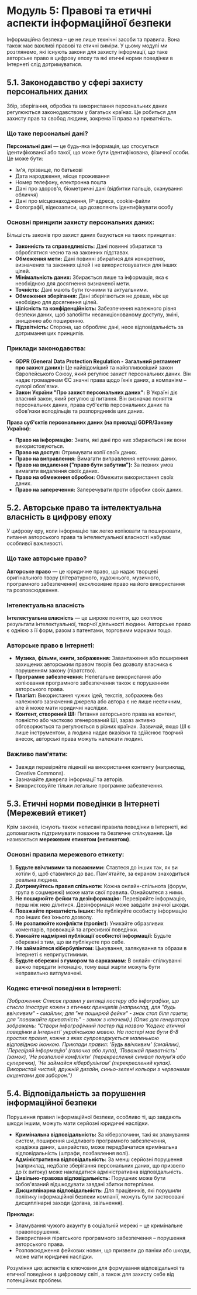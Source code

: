 # Модуль 5: Правові та етичні аспекти інформаційної безпеки

Інформаційна безпека – це не лише технічні засоби та правила. Вона також має важливі правові та етичні виміри. У цьому модулі ми розглянемо, які існують закони для захисту інформації, що таке авторське право в цифрову епоху та які етичні норми поведінки в Інтернеті слід дотримуватися.

## 5.1. Законодавство у сфері захисту персональних даних

Збір, зберігання, обробка та використання персональних даних регулюються законодавством у багатьох країнах. Це робиться для захисту прав та свобод людини, зокрема її права на приватність.

### Що таке персональні дані?

**Персональні дані** — це будь-яка інформація, що стосується ідентифікованої або такої, що може бути ідентифікована, фізичної особи. Це може бути:
* Ім'я, прізвище, по батькові
* Дата народження, місце проживання
* Номер телефону, електронна пошта
* Дані про здоров'я, біометричні дані (відбитки пальців, сканування обличчя)
* Дані про місцезнаходження, IP-адреса, cookie-файли
* Фотографії, відеозаписи, що дозволяють ідентифікувати особу

### Основні принципи захисту персональних даних:

Більшість законів про захист даних базуються на таких принципах:
* **Законність та справедливість:** Дані повинні збиратися та оброблятися чесно та на законних підставах.
* **Обмеження мети:** Дані повинні збиратися для конкретних, визначених та законних цілей і не використовуватися для інших цілей.
* **Мінімальність даних:** Збирається лише та інформація, яка є необхідною для досягнення визначеної мети.
* **Точність:** Дані мають бути точними та актуальними.
* **Обмеження зберігання:** Дані зберігаються не довше, ніж це необхідно для досягнення цілей.
* **Цілісність та конфіденційність:** Забезпечення належного рівня безпеки даних, щоб запобігти несанкціонованому доступу, зміні, знищенню або поширенню.
* **Підзвітність:** Сторона, що обробляє дані, несе відповідальність за дотримання цих принципів.

### Приклади законодавства:

* **GDPR (General Data Protection Regulation - Загальний регламент про захист даних):** Це найвідоміший та найвпливовіший закон Європейського Союзу, який регулює захист персональних даних. Він надає громадянам ЄС значні права щодо їхніх даних, а компаніям – суворі обов'язки.
* **Закон України "Про захист персональних даних":** В Україні діє власний закон, який регулює ці питання. Він визначає поняття персональних даних, права суб'єктів персональних даних та обов'язки володільців та розпорядників цих даних.

**Права суб'єктів персональних даних (на прикладі GDPR/Закону України):**
* **Право на інформацію:** Знати, які дані про них збираються і як вони використовуються.
* **Право на доступ:** Отримувати копії своїх даних.
* **Право на виправлення:** Вимагати виправлення неточних даних.
* **Право на видалення ("право бути забутим"):** За певних умов вимагати видалення своїх даних.
* **Право на обмеження обробки:** Обмежити використання своїх даних.
* **Право на заперечення:** Заперечувати проти обробки своїх даних.

## 5.2. Авторське право та інтелектуальна власність в цифрову епоху

У цифрову еру, коли інформацію так легко копіювати та поширювати, питання авторського права та інтелектуальної власності набуває особливої важливості.

### Що таке авторське право?

**Авторське право** — це юридичне право, що надає творцеві оригінального твору (літературного, художнього, музичного, програмного забезпечення) ексклюзивне право на його використання та розповсюдження.

### Інтелектуальна власність

**Інтелектуальна власність** — це широке поняття, що охоплює результати інтелектуальної, творчої діяльності людини. Авторське право є однією з її форм, разом з патентами, торговими марками тощо.

### Авторське право в Інтернеті:

* **Музика, фільми, книги, зображення:** Завантаження або поширення захищених авторським правом творів без дозволу власника є порушенням закону (піратство).
* **Програмне забезпечення:** Нелегальне використання або копіювання програмного забезпечення також є порушенням авторського права.
* **Плагіат:** Використання чужих ідей, текстів, зображень без належного зазначення джерела або автора є не лише неетичним, але й може мати юридичні наслідки.
* **Контент, створений ШІ:** Питання авторського права на контент, повністю або частково згенерований ШІ, зараз активно обговорюється та регулюється в різних країнах. Зазвичай, якщо ШІ є лише інструментом, а людина надає вказівки та здійснює творчий внесок, авторські права можуть належати людині.

### Важливо пам'ятати:

* Завжди перевіряйте ліцензії на використання контенту (наприклад, Creative Commons).
* Зазначайте джерела інформації та авторів.
* Використовуйте тільки легальне програмне забезпечення.

## 5.3. Етичні норми поведінки в Інтернеті (Мережевий етикет)

Крім законів, існують також неписані правила поведінки в Інтернеті, які допомагають підтримувати поважне та безпечне спілкування. Це називається **мережевим етикетом (нетикетом)**.

### Основні правила мережевого етикету:

1.  **Будьте ввічливими та поважними:** Ставтеся до інших так, як ви хотіли б, щоб ставилися до вас. Пам'ятайте, за екраном знаходиться реальна людина.
2.  **Дотримуйтесь правил спільноти:** Кожна онлайн-спільнота (форум, група в соцмережі) може мати свої правила. Ознайомтеся з ними.
3.  **Не поширюйте фейки та дезінформацію:** Перевіряйте інформацію, перш ніж нею ділитися. Дезінформація може завдати значної шкоди.
4.  **Поважайте приватність інших:** Не публікуйте особисту інформацію про інших без їхнього дозволу.
5.  **Не розпалюйте конфлікти (тролінг):** Уникайте образливих коментарів, провокацій та агресивної поведінки.
6.  **Уникайте надмірної публікації особистої інформації:** Будьте обережні з тим, що ви публікуєте про себе.
7.  **Не займайтеся кібербулінгом:** Цькування, залякування та образи в Інтернеті є неприпустимими.
8.  **Будьте обережні з гумором та сарказмом:** В онлайн-спілкуванні важко передати інтонацію, тому ваші жарти можуть бути неправильно витлумачені.

### Кодекс етичної поведінки в Інтернеті:

*(Зображення: Список правил у вигляді постеру або інфографіки, що стисло ілюструє кожен з етичних принципів (наприклад, для "будь ввічливим" - смайлик; для "не поширюй фейки" - знак стоп біля газети; для "поважайте приватність" - замок з ключем).)*
*(Опис для генератора зображень: "Створи інфографічний постер під назвою 'Кодекс етичної поведінки в Інтернеті' українською мовою. На постері має бути 6-8 простих правил, кожне з яких супроводжується маленькою відповідною іконкою. Приклади правил: 'Будь ввічливим' (смайлик), 'Перевіряй інформацію' (галочка або лупа), 'Поважай приватність' (замок), 'Не розпалюй конфлікти' (перекреслений символ полум'я або суперечки), 'Не займайся кібербулінгом' (перекреслений кулак). Використай чистий, дружній дизайн, синьо-зелені кольори з червоними акцентами для заборон.")*

## 5.4. Відповідальність за порушення інформаційної безпеки

Порушення правил інформаційної безпеки, особливо ті, що завдають шкоди іншим, можуть мати серйозні юридичні наслідки.

* **Кримінальна відповідальність:** За кіберзлочини, такі як зламування систем, поширення шкідливого програмного забезпечення, крадіжка даних, шахрайство, може передбачатися кримінальна відповідальність (штрафи, позбавлення волі).
* **Адміністративна відповідальність:** За менш серйозні порушення (наприклад, недбале зберігання персональних даних, що призвело до їх витоку) може накладатися адміністративна відповідальність.
* **Цивільно-правова відповідальність:** Порушник може бути зобов'язаний відшкодувати завдані збитки потерпілим.
* **Дисциплінарна відповідальність:** Для працівників, які порушили політику інформаційної безпеки компанії, можуть бути застосовані дисциплінарні заходи (догана, звільнення).

**Приклади:**
* Зламування чужого акаунту в соціальній мережі – це кримінальне правопорушення.
* Використання піратського програмного забезпечення – порушення авторського права.
* Розповсюдження фейкових новин, що призвели до паніки або шкоди, може мати юридичні наслідки.

Розуміння цих аспектів є ключовим для формування відповідальної та етичної поведінки в цифровому світі, а також для захисту себе від потенційних проблем.

---
